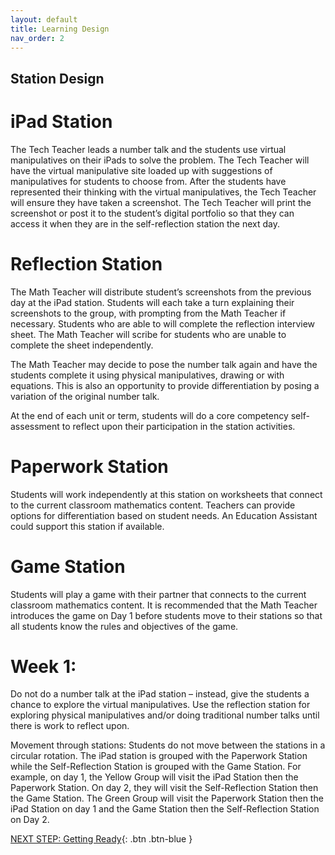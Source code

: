 ```yaml
---
layout: default
title: Learning Design
nav_order: 2
---
```

## Station Design

# iPad Station  

The Tech Teacher leads a number talk and the students use virtual manipulatives on their iPads to solve the problem. The Tech Teacher will have the virtual manipulative site loaded up with suggestions of manipulatives for students to choose from. After the students have represented their thinking with the virtual manipulatives, the Tech Teacher will ensure they have taken a screenshot. The Tech Teacher will print the screenshot or post it to the student’s digital portfolio so that they can access it when they are in the self-reflection station the next day.  

# Reflection Station 

The Math Teacher will distribute student’s screenshots from the previous day at the iPad station. Students will each take a turn explaining their screenshots to the group, with prompting from the Math Teacher if necessary. Students who are able to will complete the reflection interview sheet. The Math Teacher will scribe for students who are unable to complete the sheet independently.  
 
The Math Teacher may decide to pose the number talk again and have the students complete it using physical manipulatives, drawing or with equations. This is also an opportunity to provide differentiation by posing a variation of the original number talk.  

At the end of each unit or term, students will do a core competency self-assessment to reflect upon their participation in the station activities. 

# Paperwork Station  

Students will work independently at this station on worksheets that connect to the current classroom mathematics content. Teachers can provide options for differentiation based on student needs. An Education Assistant could support this station if available. 

# Game Station 

Students will play a game with their partner that connects to the current classroom mathematics content. It is recommended that the Math Teacher introduces the game on Day 1 before students move to their stations so that all students know the rules and objectives of the game.  

 
# Week 1: 
Do not do a number talk at the iPad station – instead, give the students a chance to explore the virtual manipulatives. Use the reflection station for exploring physical manipulatives and/or doing traditional number talks until there is work to reflect upon.  

Movement through stations: Students do not move between the stations in a circular rotation. The iPad station is grouped with the Paperwork Station while the Self-Reflection Station is grouped with the Game Station. For example, on day 1, the Yellow Group will visit the iPad Station then the Paperwork Station. On day 2, they will visit the   Self-Reflection Station then the Game Station. The Green Group will visit the Paperwork Station then the iPad Station on day 1 and the Game Station then the Self-Reflection Station on Day 2.  


[NEXT STEP: Getting Ready](activities-intro.html){: .btn .btn-blue }
